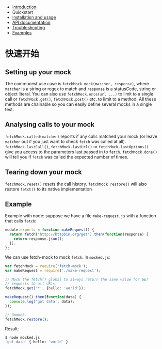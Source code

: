 - [Introduction](/fetch-mock)
- Quickstart
- [Installation and usage ](/fetch-mock/installation)
- [API documentation](/fetch-mock/api)
- [Troubleshooting](/fetch-mock/troubleshooting)
- [Examples](/fetch-mock/examples)

# 快速开始

## Setting up your mock

The commonest use case is `fetchMock.mock(matcher, response)`, where `matcher` is a string or regex to match and `response` is a statusCode, string or object literal. You can also use `fetchMock.once(url ...)` to limit to a single call or `fetchMock.get()`, `fetchMock.post()` etc. to limit to a method. All these methods are chainable so you can easily define several mocks in a single test.

## Analysing calls to your mock
`fetchMock.called(matcher)` reports if any calls matched your mock (or leave `matcher` out if you just want to check `fetch` was called at all). `fetchMock.lastCall()`, `fetchMock.lastUrl()` or `fetchMock.lastOptions()` give you access to the parameters last passed in to `fetch`. `fetchMock.done()` will tell you if `fetch` was called the expected number of times.

## Tearing down your mock
`fetchMock.reset()` resets the call history. `fetchMock.restore()` will also restore `fetch()` to its native implementation

## Example
Example with node: suppose we have a file `make-request.js` with a function that calls `fetch`:

```js
module.exports = function makeRequest() {
  return fetch("http://httpbin.org/get").then(function(response) {
    return response.json();
  });
};
```

We can use fetch-mock to mock `fetch`. In `mocked.js`:

```js
var fetchMock = require('fetch-mock');
var makeRequest = require('./make-request');

// Mock the fetch() global to always return the same value for GET
// requests to all URLs.
fetchMock.get('*', {hello: 'world'});

makeRequest().then(function(data) {
  console.log('got data', data);
});

// Unmock.
fetchMock.restore();
```

Result:

```bash
$ node mocked.js
'got data' { hello: 'world' } 
```
